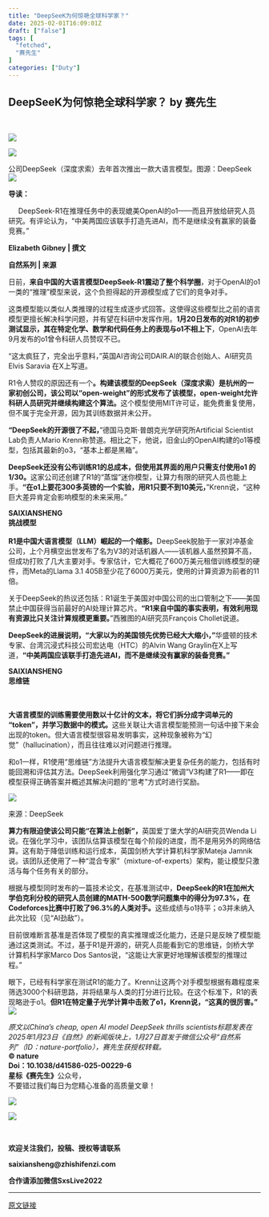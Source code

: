 ```yaml
---
title: "DeepSeeK为何惊艳全球科学家？"
date: 2025-02-01T16:09:01Z
draft: ["false"]
tags: [
  "fetched",
  "赛先生"
]
categories: ["Duty"]
---
```

DeepSeeK为何惊艳全球科学家？ by 赛先生
------
<div><p><br></p><p><span><img data-imgfileid="100061298" data-ratio="0.25555555555555554" data-s="300,640" data-src="https://mmbiz.qpic.cn/mmbiz_gif/RxOEq977OfFmtoAUH9fpicIJYa69amPZaknDBszMjtKbCpdIF72t92CBpwXFpCDWTphicE3Xv4lYMn3giahfHoUTA/640?wx_fmt=gif&amp;wxfrom=5&amp;wx_lazy=1&amp;tp=webp" data-type="gif" data-w="900" src="https://mmbiz.qpic.cn/mmbiz_gif/RxOEq977OfFmtoAUH9fpicIJYa69amPZaknDBszMjtKbCpdIF72t92CBpwXFpCDWTphicE3Xv4lYMn3giahfHoUTA/640?wx_fmt=gif&amp;wxfrom=5&amp;wx_lazy=1&amp;tp=webp"></span></p><p><img data-galleryid="" data-imgfileid="100061297" data-ratio="0.45" data-s="300,640" data-src="https://mmbiz.qpic.cn/mmbiz_jpg/MjY4A5YVEoczYibErMqFOHibnoxTt35joZicLp19FnFGycx08OUrsQ8BCxJibicQH8kbcxNLqFMkdlzKHwPJiciaKGe5Q/640?wx_fmt=jpeg&amp;from=appmsg&amp;wxfrom=13&amp;tp=wxpic" data-type="png" data-w="1080" src="https://mmbiz.qpic.cn/mmbiz_jpg/MjY4A5YVEoczYibErMqFOHibnoxTt35joZicLp19FnFGycx08OUrsQ8BCxJibicQH8kbcxNLqFMkdlzKHwPJiciaKGe5Q/640?wx_fmt=jpeg&amp;from=appmsg&amp;wxfrom=13&amp;tp=wxpic"></p><section><span>公司DeepSeek（深度求索）去年首次推出一款大语言模型。图源：DeepSeek</span></section><section powered-by="xiumi.us"><section data-role="outer" label="edit by 135editor"><section data-tools="135编辑器" data-id="87890"><section><section><img data-imgfileid="100061295" data-ratio="0.76" data-src="https://mmbiz.qpic.cn/mmbiz_png/RxOEq977OfEnWPPSG7zvpE0IGnflDic8yKWIcjH63DarodltYLg6Fwwr7N29oJOVbdicy6E4NhRHP23NYRUIa5DQ/640?wx_fmt=other&amp;wxfrom=5&amp;wx_lazy=1&amp;wx_co=1&amp;tp=webp" data-type="png" data-w="25" src="https://mmbiz.qpic.cn/mmbiz_png/RxOEq977OfEnWPPSG7zvpE0IGnflDic8yKWIcjH63DarodltYLg6Fwwr7N29oJOVbdicy6E4NhRHP23NYRUIa5DQ/640?wx_fmt=other&amp;wxfrom=5&amp;wx_lazy=1&amp;wx_co=1&amp;tp=webp"></section></section><section><p><span><strong><span>导读：</span></strong></span><span><br></span></p><section><span>    <em> </em></span><span>DeepSeek-R1在推理任务中的表现媲美OpenAI的o1——而且开放给研究人员研究。有评论认为，“中美两国应该联手打造先进AI，而不是继续没有赢家的装备竞赛。”</span></section></section></section></section></section><p><strong><span>Elizabeth Gibney </span></strong><strong><span>| 撰文</span></strong></p><p><strong><span>自然系列 | 来源</span></strong></p><section data-role="paragraph"><p><span>日前，<strong>来自中国的大语言模型DeepSeek-R1震动了整个科学圈</strong>，对于OpenAI的o1一类的“推理”模型来说，这个负担得起的开源模型成了它们的竞争对手。</span></p><p><span>这类模型能以类似人类推理的过程生成逐步式回答。这使得这些模型比之前的语言模型更擅长解决科学问题，并有望在科研中发挥作用。<strong>1月20日发布的对R1的初步测试显示，其在特定化学、数学和代码任务上的表现与o1不相上下</strong>，OpenAI去年9月发布的o1曾令科研人员赞叹不已。</span></p><p><span>“这太疯狂了，完全出乎意料，”英国AI咨询公司DAIR.AI的联合创始人、AI研究员Elvis Saravia 在X上写道。</span></p><p><span>R1令人赞叹的原因还有一个</span><strong><span>。构建该模型的DeepSeek</span><span>（深度求索）</span><span>是杭州的一家初创公司，该公司以“open-weight”的形式发布了该模型，open-weight允许科研人员研究并继续构建这个算法。</span></strong><span>这个模型使用MIT许可证，能免费重复使用，但不属于完全开源，因为其训练数据并未公开。</span></p><p><strong><span>“DeepSeek的开源很了不起，</span></strong><span>”德国马克斯·普朗克光学研究所Artificial Scientist Lab负责人Mario Krenn称赞道。相比之下，他说，旧金山的OpenAI构建的o1等模型，包括其最新的o3，“基本上都是黑箱”。</span></p><p><strong><span>DeepSeek还没有公布训练R1的总成本，但使用其界面的用户只需支付使用o1 的1/30。</span></strong><span>这家公司还创建了R1的“蒸馏”迷你模型，让算力有限的研究人员也能上手。<strong>“在o1上要花300多英镑的一个实验，用R1只要不到10美元，</strong>”Krenn说，“这种巨大差异肯定会影响模型的未来采用。”</span></p><section data-role="title" data-tools="135编辑器" data-id="106318"><section><section><strong>SAIXIANSHENG</strong></section><section><section><section data-brushtype="text"><span><span><strong>挑战模型</strong></span></span></section><section><section data-width="70%"><br></section></section></section></section></section></section><section><strong><span>R1是中国大语言模型</span></strong><span><strong><span>（LLM）</span></strong></span><strong><span>崛起的一个缩影。</span></strong><span>DeepSeek脱胎于一家对冲基金公司，上个月横空出世发布了名为V3的对话机器人——该机器人虽然预算不高，但成功打败了几大主要对手。专家估计，它大概花了600万美元租借训练模型的硬件，而Meta的Llama 3.1 405B至少花了6000万美元，使用的计算资源为前者的11倍。</span></section><p><span>关于DeepSeek的热议还包括：R1诞生于美国对中国公司的出口管制之下——美国禁止中国获得当前最好的AI处理计算芯片。<strong>“R1来自中国的事实表明，有效利用现有资源比只关注计算规模更重要。</strong>”西雅图的AI研究员François Chollet说道。</span></p><p><span><strong>DeepSeek的进展说明，“大家以为的美国领先优势已经大大缩小，”</strong>华盛顿的技术专家、台湾沉浸式科技公司宏达电（HTC）的Alvin Wang Graylin在X上写道，<strong>“中美两国应该联手打造先进AI，而不是继续没有赢家的装备竞赛。”</strong></span></p><section data-role="title" data-tools="135编辑器" data-id="106318"><section><section><strong>SAIXIANSHENG</strong></section><section><section><section data-brushtype="text"><span><strong>思维链</strong></span></section><section><section data-width="70%"><br></section></section></section></section></section></section><section><section><section><br></section></section></section><p><strong><span>大语言模型的训练需要使用数以十亿计的文本，将它们拆分成字词单元的 “token”，并学习数据中的模式。</span></strong><span>这些关联让大语言模型能预测一句话中接下来会出现的token。但大语言模型很容易发明事实，这种现象被称为“幻觉”</span><span>（hallucination）</span><span>，而且往往难以对问题进行推理。</span></p><p><span>和o1一样，R1使用“思维链”方法提升大语言模型解决更复杂任务的能力，包括有时能回溯和评估其方法。DeepSeek利用强化学习通过“微调”V3构建了R1——即在模型获得正确答案并概述其解决问题的“思考”方式时进行奖励。</span></p><section><span><img data-imgfileid="100061299" data-ratio="0.95" data-src="https://mmbiz.qpic.cn/sz_mmbiz_png/0OWoGbRW1ic8UvRBYck462QOdlibA8z4uxUY0pnS8jDLjicH7Mib3tEdsFWLIUIF4ibxckiasMv7BYD0icJLNAhhibcQZA/640?wx_fmt=png&amp;from=appmsg" data-w="1080" src="https://mmbiz.qpic.cn/sz_mmbiz_png/0OWoGbRW1ic8UvRBYck462QOdlibA8z4uxUY0pnS8jDLjicH7Mib3tEdsFWLIUIF4ibxckiasMv7BYD0icJLNAhhibcQZA/640?wx_fmt=png&amp;from=appmsg"></span></section><p><span>来源：DeepSeek</span></p><p><strong><span>算力有限迫使该公司只能“在算法上创新”，</span></strong><span>英国爱丁堡大学的AI研究员Wenda Li说。在强化学习中，该团队估算该模型在每个阶段的进度，而不是用另外的网络估算。这有助于降低训练和运行成本，英国剑桥大学计算机科学家Mateja Jamnik说。该团队还使用了一种“混合专家”</span><span>（mixture-of-experts）</span><span>架构，能让模型只激活与每个任务有关的部分。</span></p><p><span>根据与模型同时发布的一篇技术论文，在基准测试中，<strong>DeepSeek的R1在加州大学伯克利分校的研究人员创建的MATH-500数学问题集中的得分为97.3%，在Codeforces比赛中打败了96.3%的人类对手。</strong>这些成绩与o1持平；o3并未纳入此次比较（见“AI劲敌”）。</span></p><p><span>目前很难断言基准是否体现了模型的真实推理或泛化能力，还是只是反映了模型能通过这类测试。不过，基于R1是开源的，研究人员能看到它的思维链，剑桥大学计算机科学家Marco Dos Santos说，“这能让大家更好地理解该模型的推理过程。”</span></p><p><span>眼下，已经有科学家在测试R1的能力了。Krenn让这两个对手模型根据有趣程度来筛选3000个科研思路，并将结果与人类的打分进行比较。在这个标准下，R1的表现略逊于o1。<strong>但R1在特定量子光学计算中击败了o1，Krenn说，“这真的很厉害。”</strong> </span><strong><strong><img data-galleryid="" data-imgfileid="100061296" data-ratio="0.9782608695652174" data-s="300,640" data-src="https://mmbiz.qpic.cn/mmbiz_jpg/RxOEq977OfEkAuFNsWqE1r4eRXzkr2CHA7RDaqPY3CWTjV5dp71leOgHFuibK0GWKcpCSibHthdENPZagj3icU9Dw/640?wx_fmt=other&amp;wxfrom=5&amp;wx_lazy=1&amp;wx_co=1&amp;tp=webp" data-type="jpeg" data-w="92" src="https://mmbiz.qpic.cn/mmbiz_jpg/RxOEq977OfEkAuFNsWqE1r4eRXzkr2CHA7RDaqPY3CWTjV5dp71leOgHFuibK0GWKcpCSibHthdENPZagj3icU9Dw/640?wx_fmt=other&amp;wxfrom=5&amp;wx_lazy=1&amp;wx_co=1&amp;tp=webp"></strong></strong></p><section><em><span>原文以China’s cheap, open AI model DeepSeek thrills scientists标题发表在2025年1月23日《自然》的新闻版块上，</span><em>1月27日首发于微信公众号“自然系列”（ID：nature-portfolio），赛先生获授权转载。</em></em><em></em></section><section><section><section><span><strong><span>© nature</span></strong></span></section><section><span><strong><span>Doi：</span></strong></span><span><strong><span>10.1038/d41586-025-00229-6</span></strong></span><span><strong><span></span></strong></span></section></section></section><section><section><section><span><strong><span></span></strong></span></section></section></section></section><section><strong><span>星标《赛先生》</span></strong><span>公众号，</span></section><section><section><section powered-by="xiumi.us"><section><span>不要错过我们每日为您精心准备的高质量文章！</span></section><p><img data-galleryid="" data-imgfileid="100061301" data-ratio="0.562962962962963" data-s="300,640" data-src="https://mmbiz.qpic.cn/sz_mmbiz_jpg/RxOEq977OfHB5EEy6miaDYWKI3wibmGTH8CHV6q4WriaeaZq8jGHEGcib84qiayRstR0N9MmhDrvImqsrTZSATC6Yfw/640?wx_fmt=other&amp;from=appmsg&amp;wxfrom=5&amp;wx_lazy=1&amp;wx_co=1&amp;tp=webp" data-type="jpeg" data-w="1080" src="https://mmbiz.qpic.cn/sz_mmbiz_jpg/RxOEq977OfHB5EEy6miaDYWKI3wibmGTH8CHV6q4WriaeaZq8jGHEGcib84qiayRstR0N9MmhDrvImqsrTZSATC6Yfw/640?wx_fmt=other&amp;from=appmsg&amp;wxfrom=5&amp;wx_lazy=1&amp;wx_co=1&amp;tp=webp"></p><section><img data-backh="125" data-backw="562" data-imgfileid="100061300" data-ratio="0.22299168975069253" data-s="300,640" data-src="https://mmbiz.qpic.cn/mmbiz_jpg/RxOEq977OfFwfYAq3mATQFeOXjgs9xro3taiaahHrVWgfoTKcMickBrsfA7ibibw0Lh3YpOLdq0yppF1FKBe9pKIpw/640?wx_fmt=other&amp;wxfrom=5&amp;wx_lazy=1&amp;wx_co=1&amp;tp=webp" data-type="jpeg" data-w="722" src="https://mmbiz.qpic.cn/mmbiz_jpg/RxOEq977OfFwfYAq3mATQFeOXjgs9xro3taiaahHrVWgfoTKcMickBrsfA7ibibw0Lh3YpOLdq0yppF1FKBe9pKIpw/640?wx_fmt=other&amp;wxfrom=5&amp;wx_lazy=1&amp;wx_co=1&amp;tp=webp"></section><p><br></p><section data-tools="135编辑器" data-id="105727"><section><section><mp-common-profile data-pluginname="mpprofile" data-id="MzAwMzc2MTA4Ng==" data-headimg="http://mmbiz.qpic.cn/mmbiz_png/RxOEq977OfEKTleaKrQqia9eP2GAZpSicYz2xzChlSOPgflhSS04rxqQW9IxqicchVB5yNdmGKibOiaTnl0HOfnoGqg/300?wx_fmt=png&amp;wxfrom=19" data-nickname="赛先生" data-alias="mrscience100" data-signature="赛先生由非营利公益组织北京市海淀区智识前沿科技促进中心主办，中国科学院院士潘建伟任总编辑，定位于中国领先的权威性、专业性科学文化品牌，内容强调系统性、解读性和教育性，旨在传播科学知识，弘扬科学精神，促进科学文化。" data-from="2" data-origin_num="1263" data-isban="0" data-biz_account_status="0" data-index="0"></mp-common-profile></section><p><strong>欢迎关注我们，投稿、授权等请联系</strong></p><p><strong>saixiansheng@zhishifenzi.com</strong></p></section></section><p><strong></strong><strong>合作请添加微信SxsLive2022</strong></p></section></section></section></div>  
<hr>
<a href="https://mp.weixin.qq.com/s/cL4d11zD5QtV88Z-lUeOAg",target="_blank" rel="noopener noreferrer">原文链接</a>
